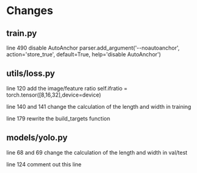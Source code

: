 # Changes

## train.py 

line 490 disable AutoAnchor parser.add_argument('--noautoanchor', action='store_true', default=True, help='disable AutoAnchor')

## utils/loss.py 

line 120 add the image/feature ratio self.ifratio = torch.tensor([8,16,32],device=device)

line 140 and 141 change the calculation of the length and width in training

line 179 rewrite the build_targets function

## models/yolo.py

line 68 and 69 change the calculation of the length and width in val/test

line 124 comment out this line

